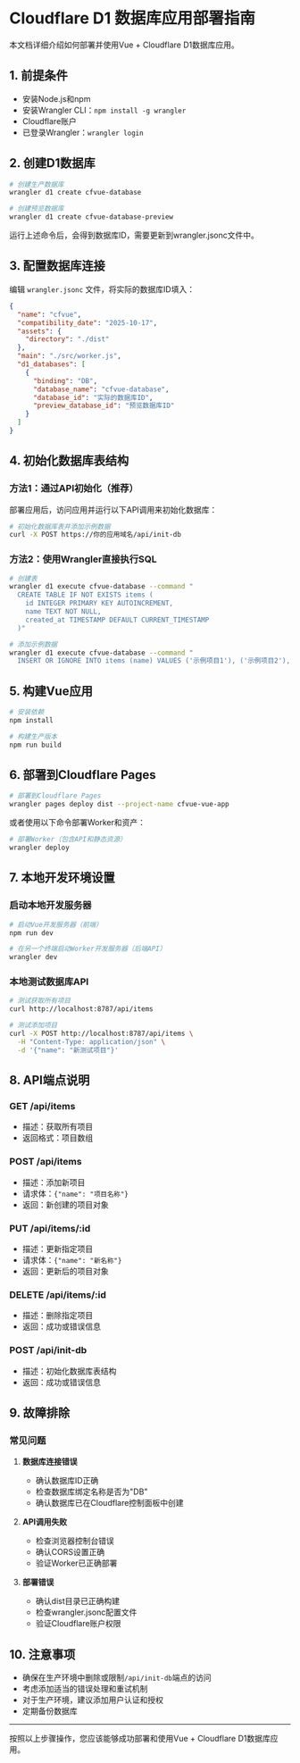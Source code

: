 # Cloudflare D1 数据库应用部署指南

本文档详细介绍如何部署并使用Vue + Cloudflare D1数据库应用。

## 1. 前提条件

- 安装Node.js和npm
- 安装Wrangler CLI：`npm install -g wrangler`
- Cloudflare账户
- 已登录Wrangler：`wrangler login`

## 2. 创建D1数据库

```bash
# 创建生产数据库
wrangler d1 create cfvue-database

# 创建预览数据库
wrangler d1 create cfvue-database-preview
```

运行上述命令后，会得到数据库ID，需要更新到wrangler.jsonc文件中。

## 3. 配置数据库连接

编辑 `wrangler.jsonc` 文件，将实际的数据库ID填入：

```json
{
  "name": "cfvue",
  "compatibility_date": "2025-10-17",
  "assets": {
    "directory": "./dist"
  },
  "main": "./src/worker.js",
  "d1_databases": [
    {
      "binding": "DB",
      "database_name": "cfvue-database",
      "database_id": "实际的数据库ID",
      "preview_database_id": "预览数据库ID"
    }
  ]
}
```

## 4. 初始化数据库表结构

### 方法1：通过API初始化（推荐）

部署应用后，访问应用并运行以下API调用来初始化数据库：

```bash
# 初始化数据库表并添加示例数据
curl -X POST https://你的应用域名/api/init-db
```

### 方法2：使用Wrangler直接执行SQL

```bash
# 创建表
wrangler d1 execute cfvue-database --command "
  CREATE TABLE IF NOT EXISTS items (
    id INTEGER PRIMARY KEY AUTOINCREMENT,
    name TEXT NOT NULL,
    created_at TIMESTAMP DEFAULT CURRENT_TIMESTAMP
  )"

# 添加示例数据
wrangler d1 execute cfvue-database --command "
  INSERT OR IGNORE INTO items (name) VALUES ('示例项目1'), ('示例项目2'), ('示例项目3')"
```

## 5. 构建Vue应用

```bash
# 安装依赖
npm install

# 构建生产版本
npm run build
```

## 6. 部署到Cloudflare Pages

```bash
# 部署到Cloudflare Pages
wrangler pages deploy dist --project-name cfvue-vue-app
```

或者使用以下命令部署Worker和资产：

```bash
# 部署Worker（包含API和静态资源）
wrangler deploy
```

## 7. 本地开发环境设置

### 启动本地开发服务器

```bash
# 启动Vue开发服务器（前端）
npm run dev

# 在另一个终端启动Worker开发服务器（后端API）
wrangler dev
```

### 本地测试数据库API

```bash
# 测试获取所有项目
curl http://localhost:8787/api/items

# 测试添加项目
curl -X POST http://localhost:8787/api/items \
  -H "Content-Type: application/json" \
  -d '{"name": "新测试项目"}'
```

## 8. API端点说明

### GET /api/items
- 描述：获取所有项目
- 返回格式：项目数组

### POST /api/items
- 描述：添加新项目
- 请求体：`{"name": "项目名称"}`
- 返回：新创建的项目对象

### PUT /api/items/:id
- 描述：更新指定项目
- 请求体：`{"name": "新名称"}`
- 返回：更新后的项目对象

### DELETE /api/items/:id
- 描述：删除指定项目
- 返回：成功或错误信息

### POST /api/init-db
- 描述：初始化数据库表结构
- 返回：成功或错误信息

## 9. 故障排除

### 常见问题

1. **数据库连接错误**
   - 确认数据库ID正确
   - 检查数据库绑定名称是否为"DB"
   - 确认数据库已在Cloudflare控制面板中创建

2. **API调用失败**
   - 检查浏览器控制台错误
   - 确认CORS设置正确
   - 验证Worker已正确部署

3. **部署错误**
   - 确认dist目录已正确构建
   - 检查wrangler.jsonc配置文件
   - 验证Cloudflare账户权限

## 10. 注意事项

- 确保在生产环境中删除或限制`/api/init-db`端点的访问
- 考虑添加适当的错误处理和重试机制
- 对于生产环境，建议添加用户认证和授权
- 定期备份数据库

---

按照以上步骤操作，您应该能够成功部署和使用Vue + Cloudflare D1数据库应用。
